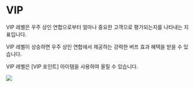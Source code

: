 # VIP

 VIP 레벨은 우주 상인 연합으로부터 얼마나 중요한 고객으로 평가되는지를 나타내는 지표입니다.

VIP 레벨이 상승하면 우주 상인 연합에서 제공하는 강력한 버프 효과 혜택을 받을 수 있습니다.

VIP 레벨은 [VIP 포인트] 아이템을 사용하여 올릴 수 있습니다.

![](http://astrokings.s3.amazonaws.com/html/img/help/804_001viplevel.jpg)